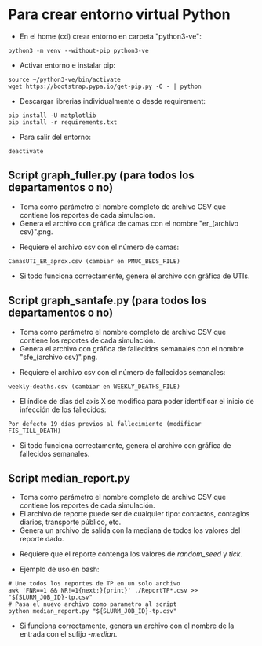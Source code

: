 # Para crear entorno virtual Python
- En el home (cd) crear entorno en carpeta "python3-ve":
```
python3 -m venv --without-pip python3-ve
```
- Activar entorno e instalar pip:
```
source ~/python3-ve/bin/activate
wget https://bootstrap.pypa.io/get-pip.py -O - | python
```
- Descargar librerias individualmente o desde requirement:
```
pip install -U matplotlib
pip install -r requirements.txt
```
- Para salir del entorno:
```
deactivate
```

## Script graph_fuller.py (para todos los departamentos o no)
- Toma como parámetro el nombre completo de archivo CSV que contiene los reportes de cada simulacion.
- Genera el archivo con gráfica de camas con el nombre "er_(archivo csv)".png.
* Requiere el archivo csv con el número de camas:
```
CamasUTI_ER_aprox.csv (cambiar en PMUC_BEDS_FILE)
```
- Si todo funciona correctamente, genera el archivo con gráfica de UTIs.

## Script graph_santafe.py (para todos los departamentos o no)
- Toma como parámetro el nombre completo de archivo CSV que contiene los reportes de cada simulación.
- Genera el archivo con gráfica de fallecidos semanales con el nombre "sfe_(archivo csv)".png.
* Requiere el archivo csv con el número de fallecidos semanales:
```
weekly-deaths.csv (cambiar en WEEKLY_DEATHS_FILE)
```
* El índice de días del axis X se modifica para poder identificar el inicio de infección de los fallecidos:
```
Por defecto 19 días previos al fallecimiento (modificar FIS_TILL_DEATH)
```
- Si todo funciona correctamente, genera el archivo con gráfica de fallecidos semanales.

## Script median_report.py
- Toma como parámetro el nombre completo de archivo CSV que contiene los reportes de cada simulación.
- El archivo de reporte puede ser de cualquier tipo: contactos, contagios diarios, transporte público, etc.
- Genera un archivo de salida con la mediana de todos los valores del reporte dado.
* Requiere que el reporte contenga los valores de *random_seed* y *tick*.
- Ejemplo de uso en bash:
```
# Une todos los reportes de TP en un solo archivo
awk 'FNR==1 && NR!=1{next;}{print}' ./ReportTP*.csv >> "${SLURM_JOB_ID}-tp.csv"
# Pasa el nuevo archivo como parametro al script
python median_report.py "${SLURM_JOB_ID}-tp.csv"
```
- Si funciona correctamente, genera un archivo con el nombre de la entrada con el sufijo *-median*.
